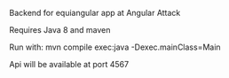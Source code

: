 Backend for equiangular app at Angular Attack

Requires Java 8 and maven


Run with:
mvn compile exec:java -Dexec.mainClass=Main


Api will be available at port 4567
